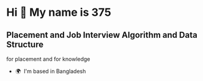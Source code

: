 Hi 👋 My name is 375
====================

Placement and Job Interview Algorithm and Data Structure
------------------------------------

for placement and for knowledge

* 🌍  I'm based in Bangladesh
